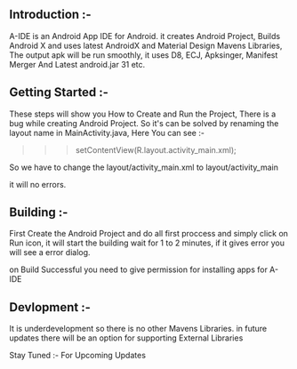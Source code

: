 ## Introduction :-
A-IDE is an Android App IDE for Android.  it creates Android Project, Builds Android X and uses latest AndroidX and Material Design Mavens Libraries, The output apk will be run smoothly, it uses D8, ECJ, Apksinger, Manifest Merger And Latest android.jar 31 etc.

## Getting Started :-
These steps will show you How to Create and Run the Project, There is a bug while creating Android Project. So it's can be solved by renaming the layout name in MainActivity.java, Here You can see :-

>>>setContentView(R.layout.activity_main.xml);

So we have to change the layout/activity_main.xml to layout/activity_main

 it will no errors.

## Building :-
First Create the Android Project and do all first proccess and simply click on Run icon, it will start the building wait for 1 to 2 minutes, if it gives error you will see a error dialog.

on Build Successful you need to give permission for installing apps for A-IDE

## Devlopment :-
It is underdevelopment so there is no other Mavens Libraries. in future updates there will be an option for supporting External Libraries

Stay Tuned :- For Upcoming Updates


